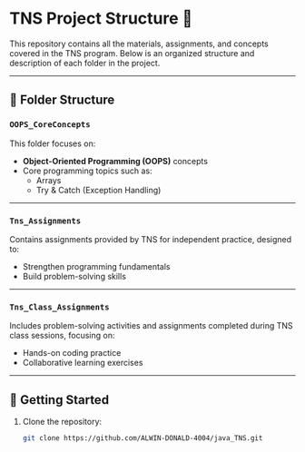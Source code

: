 # TNS Project Structure 📂

This repository contains all the materials, assignments, and concepts covered in the TNS program. Below is an organized structure and description of each folder in the project.

---

## 📂 Folder Structure

### `OOPS_CoreConcepts`  
This folder focuses on:  
- **Object-Oriented Programming (OOPS)** concepts  
- Core programming topics such as:
  - Arrays  
  - Try & Catch (Exception Handling)

---

### `Tns_Assignments`  
Contains assignments provided by TNS for independent practice, designed to:  
- Strengthen programming fundamentals  
- Build problem-solving skills

---

### `Tns_Class_Assignments`  
Includes problem-solving activities and assignments completed during TNS class sessions, focusing on:  
- Hands-on coding practice  
- Collaborative learning exercises  

---

## 🚀 Getting Started

1. Clone the repository:  
   ```bash
   git clone https://github.com/ALWIN-DONALD-4004/java_TNS.git
